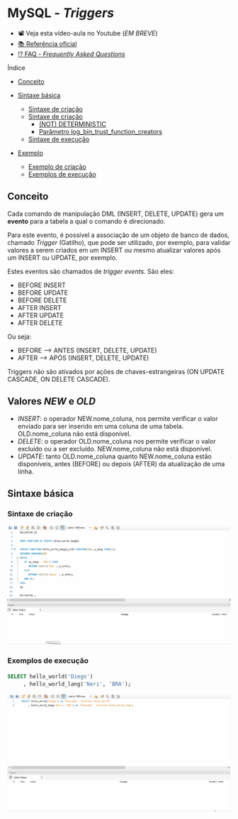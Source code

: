 # MySQL - _Triggers_

* 📽 Veja esta vídeo-aula no Youtube (_EM BREVE_)
* [📚 Referência oficial](https://dev.mysql.com/doc/refman/8.0/en/triggers.html "Documentação oficial - Using Triggers")
* [⁉ FAQ - _Frequently Asked Questions_](https://dev.mysql.com/doc/refman/8.0/en/faqs-triggers.html "Perguntas gerais")

Índice
* [Conceito](#Conceito "Conceito")

* [Sintaxe básica](#Sintaxe-básica "Sintaxe básica")
  * [Sintaxe de criação](#Sintaxe-de-criação "Sintaxe de criação")
  * [Sintaxe de criação](#Sintaxe-de-criação "Sintaxe de criação")
    * [(NOT) DETERMINISTIC](#(NOT)-DETERMINISTIC "(NOT) DETERMINISTIC")
    * [Parâmetro log_bin_trust_function_creators](#Parâmetro-log_bin_trust_function_creators "Parâmetro log_bin_trust_function_creators")
  * [Sintaxe de execução](#Sintaxe-de-execução "Sintaxe de execução")
* [Exemplo](#Exemplo "Exemplo")
  * [Exemplo de criação](#Exemplo-de-criação "Exemplo de criação")
  * [Exemplos de execução](#Exemplos-de-execução "Exemplos de execução")

## Conceito

Cada comando de manipulação DML (INSERT, DELETE, UPDATE) gera um **evento** para a tabela a qual o comando é direcionado.

Para este evento, é possível a associação de um objeto de banco de dados, chamado _Trigger_ (Gatilho), que pode ser utilizado, por exemplo, para validar valores a serem criados em um INSERT ou mesmo atualizar valores após um INSERT ou UPDATE, por exemplo.

Estes eventos são chamados de _trigger events_. São eles:

* BEFORE INSERT
* BEFORE UPDATE
* BEFORE DELETE
* AFTER INSERT
* AFTER UPDATE
* AFTER DELETE

Ou seja:

* BEFORE --> ANTES (INSERT, DELETE, UPDATE)
* AFTER --> APÓS (INSERT, DELETE, UPDATE)

Triggers não são ativados por ações de chaves-estrangeiras (ON UPDATE CASCADE, ON DELETE CASCADE).

## Valores _NEW_ e _OLD_

* _INSERT_: o operador NEW.nome_coluna, nos permite verificar o valor enviado para ser inserido em uma coluna de uma tabela. OLD.nome_coluna não está disponível.
* _DELETE_: o operador OLD.nome_coluna nos permite verificar o valor excluído ou a ser excluído. NEW.nome_coluna não está disponível.
* _UPDATE_: tanto OLD.nome_coluna quanto NEW.nome_coluna estão disponíveis, antes (BEFORE) ou depois (AFTER) da atualização de uma linha.

## Sintaxe básica


### Sintaxe de criação



![Criação de Function](image/013.gif)

### Exemplos de execução

```sql
SELECT hello_world('Diego')
     , hello_world_lang('Neri', 'BRA');
```

![Execução de Functions](image/014.gif)
